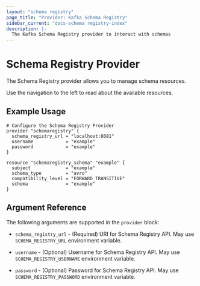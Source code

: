 ```yaml
---
layout: "schema registry"
page_title: "Provider: Kafka Schema Registry"
sidebar_current: "docs-schema registry-index"
description: |-
  The Kafka Schema Registry provider to interact with schemas
---
```


# Schema Registry Provider

The Schema Registry provider allows you to manage schema resources.

Use the navigation to the left to read about the available resources.

## Example Usage

```hcl
# Configure the Schema Registry Provider
provider "schemaregistry" {
  schema_registry_url = "localhost:8081"
  username            = "example"
  password            = "example"
}

resource "schemaregistry_schema" "example" {
  subject             = "example"
  schema_type         = "avro"
  compatibility_level = "FORWARD_TRANSITIVE"
  schema              = "example"
}
```

## Argument Reference

The following arguments are supported in the `provider` block:

* `schema_registry_url` - (Required) URI for Schema Registry API.
 May use `SCHEMA_REGISTRY_URL` environment variable.

* `username` - (Optional) Username for Schema Registry API.
 May use `SCHEMA_REGISTRY_USERNAME` environment variable.

* `password` - (Optional) Password for Schema Registry API.
 May use `SCHEMA_REGISTRY_PASSWORD` environment variable.
